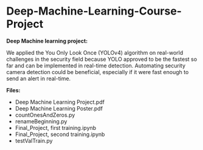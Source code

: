 # Deep-Machine-Learning-Course-Project




**Deep Machine learning project:**

We applied the You Only Look Once (YOLOv4) algorithm on real-world challenges in the security field because YOLO approved to be the fastest so far and can be implemented in real-time detection. Automating security camera detection could be beneficial, especially if it were fast enough to send an alert in real-time.

**Files:** 
* Deep Machine Learning Project.pdf
* Deep Machine Learning Poster.pdf
* countOnesAndZeros.py
* renameBeginning.py
* Final_Project, first training.ipynb
* Final_Project, second training.ipynb
* testValTrain.py
